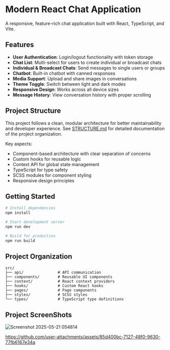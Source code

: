 # Modern React Chat Application

A responsive, feature-rich chat application built with React, TypeScript, and Vite.

## Features

- **User Authentication**: Login/logout functionality with token storage
- **Chat List**: Multi-select for users to create individual or broadcast chats
- **Individual & Broadcast Chats**: Send messages to single users or groups
- **Chatbot**: Built-in chatbot with canned responses
- **Media Support**: Upload and share images in conversations
- **Theme Toggle**: Switch between light and dark modes
- **Responsive Design**: Works across all device sizes
- **Message History**: View conversation history with proper scrolling

## Project Structure

This project follows a clean, modular architecture for better maintainability and developer experience. See [STRUCTURE.md](./STRUCTURE.md) for detailed documentation of the project organization.

Key aspects:

- Component-based architecture with clear separation of concerns
- Custom hooks for reusable logic
- Context API for global state management
- TypeScript for type safety
- SCSS modules for component styling
- Responsive design principles

## Getting Started

```bash
# Install dependencies
npm install

# Start development server
npm run dev

# Build for production
npm run build
```

## Project Organization

```
src/
├── api/               # API communication
├── components/        # Reusable UI components
├── context/           # React context providers
├── hooks/             # Custom React hooks
├── pages/             # Page components
├── styles/            # SCSS styles
└── types/             # TypeScript type definitions
```

## Project ScreenShots

![Screenshot 2025-05-21 054814](https://github.com/user-attachments/assets/e7440f53-835a-4e19-82ef-368eec8ea7b3)



https://github.com/user-attachments/assets/85d400bc-7127-48f0-9630-77fb6167e34a



